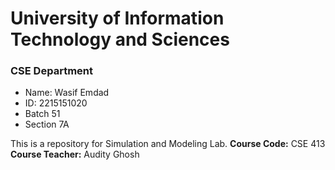 # **University of Information Technology and Sciences**
### **CSE Department**

*   Name: Wasif Emdad
*   ID: 2215151020
*   Batch 51
*   Section 7A

This is a repository for Simulation and Modeling Lab.
**Course Code:** CSE 413
**Course Teacher:** Audity Ghosh
